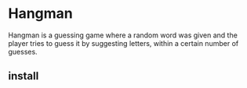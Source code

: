 # Hangman
Hangman is a guessing game where a random word was given and the player tries to guess it by suggesting letters, within a certain number of guesses.

## install

